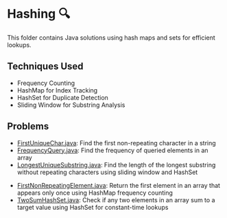 # Hashing 🔍

This folder contains Java solutions using hash maps and sets for efficient lookups.

## Techniques Used

* Frequency Counting
* HashMap for Index Tracking
* HashSet for Duplicate Detection
* Sliding Window for Substring Analysis

## Problems

* [FirstUniqueChar.java](FirstUniqueChar.java): Find the first non-repeating character in a string
* [FrequencyQuery.java](FrequencyQuery.java): Find the frequency of queried elements in an array
* [LongestUniqueSubstring.java](LongestUniqueSubstring.java): Find the length of the longest substring without repeating characters using sliding window and HashSet
- [FirstNonRepeatingElement.java](FirstNonRepeatingElement.java): Return the first element in an array that appears only once using HashMap frequency counting
- [TwoSumHashSet.java](TwoSumHashSet.java): Check if any two elements in an array sum to a target value using HashSet for constant-time lookups



